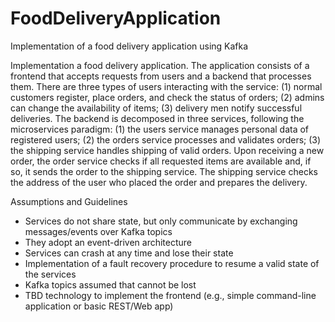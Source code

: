 # FoodDeliveryApplication
Implementation of a food delivery application using Kafka

Implementation a food delivery application. The application consists of a frontend that accepts requests from users and a backend that processes them. There are three types of users interacting with the service: (1) normal customers register, place orders, and check the status of orders; (2) admins can change the availability of items; (3) delivery men notify successful deliveries. The backend is decomposed in three services, following the microservices paradigm: (1) the users service manages personal data of registered users; (2) the orders service processes and validates orders; (3) the shipping service handles shipping of valid orders. Upon receiving a new order, the order service checks if all requested items are available and, if so, it sends the order to the shipping service. The shipping service checks the address of the user who placed the order and prepares the delivery. 

Assumptions and Guidelines 
- Services do not share state, but only communicate by exchanging messages/events over Kafka topics
- They adopt an event-driven architecture
- Services can crash at any time and lose their state
- Implementation of a fault recovery procedure to resume a valid state of the services
- Kafka topics assumed that cannot be lost
- TBD technology to implement the frontend (e.g., simple command-line application or basic REST/Web app)
